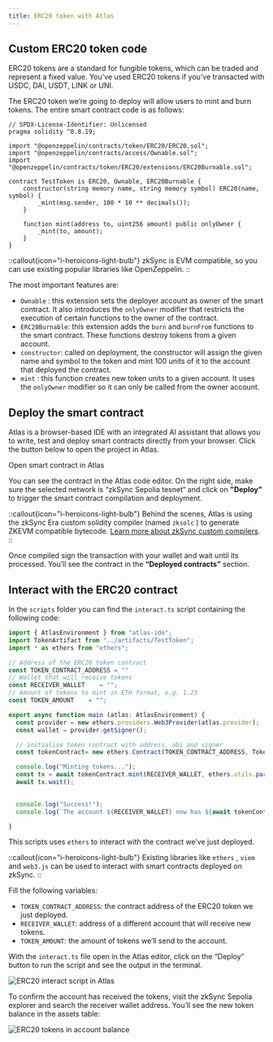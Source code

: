 ```yaml
---
title: ERC20 token with Atlas
---
```

## Custom ERC20 token code
    
ERC20 tokens are a standard for fungible tokens, which can be traded and represent a fixed value. You’ve used ERC20
tokens if you’ve transacted with USDC, DAI, USDT, LINK or UNI.

The ERC20 token we’re going to deploy will allow users to mint and burn tokens. The entire smart contract code is as
follows:

```solidity
// SPDX-License-Identifier: Unlicensed
pragma solidity ^0.8.19;

import "@openzeppelin/contracts/token/ERC20/ERC20.sol";
import "@openzeppelin/contracts/access/Ownable.sol";
import "@openzeppelin/contracts/token/ERC20/extensions/ERC20Burnable.sol";

contract TestToken is ERC20, Ownable, ERC20Burnable {
    constructor(string memory name, string memory symbol) ERC20(name, symbol) {
        _mint(msg.sender, 100 * 10 ** decimals());
    }

    function mint(address to, uint256 amount) public onlyOwner {
        _mint(to, amount);
    }
}
```

::callout{icon="i-heroicons-light-bulb"}
zkSync is EVM compatible, so you can use existing popular libraries like OpenZeppelin.
::

The most important features are:

- `Ownable` : this extension sets the deployer account as owner of the smart contract. It also introduces the
  `onlyOwner` modifier that restricts the execution of certain functions to the owner of the contract.
- `ERC20Burnable`: this extension adds the `burn` and `burnFrom` functions to the smart contract. These functions
  destroy tokens from a given account.
- `constructor`: called on deployment, the constructor will assign the given name and symbol to the token and mint 100
  units of it to the account that deployed the contract.
- `mint` : this function creates new token units to a given account. It uses the `onlyOwner` modifier so it can only be
  called from the owner account.

## Deploy the smart contract

Atlas is a browser-based IDE with an integrated AI assistant that allows you to write, test and deploy smart contracts
directly from your browser. Click the button below to open the project in Atlas.

<UButton
    icon="i-heroicons-code-bracket"
    size="xl"
    color="primary"
    variant="solid"
    :trailing="false"
    to="https://app.atlaszk.com/projects?template=https://github.com/uF4No/zksync-erc20&open=/contracts/TestToken.sol&chainId=300"
    target="_blank"
    >Open smart contract in Atlas</UButton>

You can see the contract in the Atlas code editor. On the right side, make sure the selected network is “zkSync Sepolia
tesnet“ and click on **"Deploy"** to trigger the smart contract compilation and deployment. 

::callout{icon="i-heroicons-light-bulb"} Behind the scenes, Atlas is using the zkSync Era custom solidity compiler
(named `zksolc` ) to generate ZKEVM compatible bytecode. [Learn more about zkSync custom compilers](). ::

Once compiled sign the transaction with your wallet and wait until its processed. You’ll see the contract in the
**“Deployed contracts”** section. 

## Interact with the ERC20 contract

In the `scripts` folder you can find the `interact.ts`  script containing the following code:

```ts
import { AtlasEnvironment } from "atlas-ide";
import TokenArtifact from "../artifacts/TestToken";
import * as ethers from "ethers";

// Address of the ERC20 token contract
const TOKEN_CONTRACT_ADDRESS = ""
// Wallet that will receive tokens
const RECEIVER_WALLET    = "";
// Amount of tokens to mint in ETH format, e.g. 1.23
const TOKEN_AMOUNT    = "";

export async function main (atlas: AtlasEnvironment) {
  const provider = new ethers.providers.Web3Provider(atlas.provider);
  const wallet = provider.getSigner();

  // initialise token contract with address, abi and signer
  const tokenContract= new ethers.Contract(TOKEN_CONTRACT_ADDRESS, TokenArtifact.TestToken.abi, wallet);

  console.log("Minting tokens...");
  const tx = await tokenContract.mint(RECEIVER_WALLET, ethers.utils.parseEther(TOKEN_AMOUNT));
  await tx.wait();
  

  console.log("Success!");
  console.log(`The account ${RECEIVER_WALLET} now has ${await tokenContract.balanceOf(RECEIVER_WALLET)} tokens`)

}
```

This scripts uses `ethers` to interact with the contract we’ve just deployed. 

::callout{icon="i-heroicons-light-bulb"}
Existing libraries like `ethers` , `viem` and `web3.js` can be used to interact with smart contracts deployed on zkSync.
::

Fill the following variables:

- `TOKEN_CONTRACT_ADDRESS`: the contract address of the ERC20 token we just deployed.
- `RECEIVER_WALLET`: address of a different account that will receive new tokens.
- `TOKEN_AMOUNT`: the amount of tokens we’ll send to the account.

With the `interact.ts` file open in the Atlas editor, click on the “Deploy” button to run the script and see the output
in the terminal.

![ERC20 interact script in Atlas](/images/101-erc20/atlas-erc20-interact.png)

To confirm the account has received the tokens, visit the zkSync Sepolia explorer and search the receiver wallet
address. You’ll see the new token balance in the assets table:

![ERC20 tokens in account balance](/images/101-erc20/erc20-tokens-minted.png)
